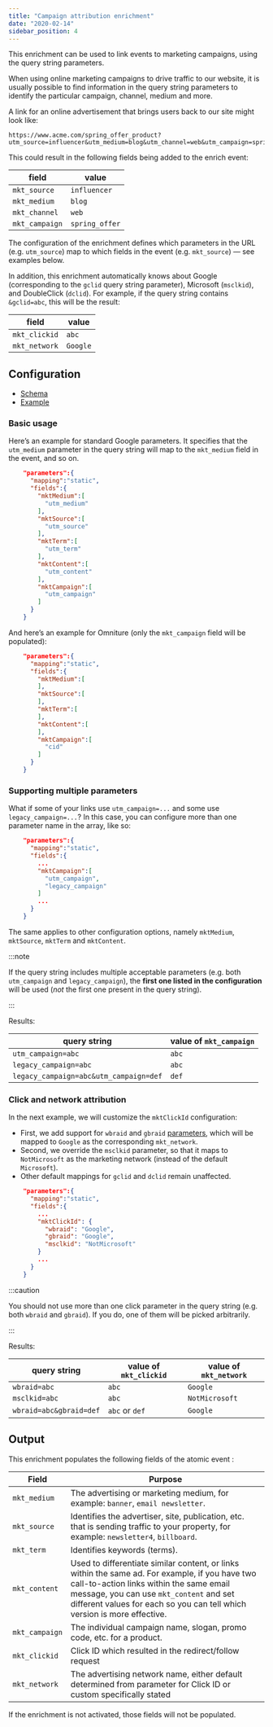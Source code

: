 ```yaml
---
title: "Campaign attribution enrichment"
date: "2020-02-14"
sidebar_position: 4
---
```


This enrichment can be used to link events to marketing campaigns, using the query string parameters.

When using online marketing campaigns to drive traffic to our website, it is usually possible to find information in the query string parameters to identify the particular campaign, channel, medium and more.

A link for an online advertisement that brings users back to our site might look like:

```markup
https://www.acme.com/spring_offer_product?utm_source=influencer&utm_medium=blog&utm_channel=web&utm_campaign=spring_offer
```

This could result in the following fields being added to the enrich event:

| field          | value           |
|----------------|-----------------|
| `mkt_source`   | `influencer`    |
| `mkt_medium`   | `blog`          |
| `mkt_channel`  | `web`           |
| `mkt_campaign` | `spring_offer`  |

The configuration of the enrichment defines which parameters in the URL (e.g. `utm_source`) map to which fields in the event (e.g. `mkt_source`) — see examples below.

In addition, this enrichment automatically knows about Google (corresponding to the `gclid` query string parameter), Microsoft (`msclkid`), and DoubleClick (`dclid`). For example, if the query string contains `&gclid=abc`, this will be the result:

| field         | value           |
|---------------|-----------------|
| `mkt_clickid` | `abc`           |
| `mkt_network` | `Google`        |

## Configuration

- [Schema](https://github.com/snowplow/iglu-central/blob/master/schemas/com.snowplowanalytics.snowplow/campaign_attribution/jsonschema/1-0-1)
- [Example](https://github.com/snowplow/enrich/blob/master/config/enrichments/campaign_attribution.json)

### Basic usage

Here’s an example for standard Google parameters. It specifies that the `utm_medium` parameter in the query string will map to the `mkt_medium` field in the event, and so on.

```json
    "parameters":{
      "mapping":"static",
      "fields":{
        "mktMedium":[
          "utm_medium"
        ],
        "mktSource":[
          "utm_source"
        ],
        "mktTerm":[
          "utm_term"
        ],
        "mktContent":[
          "utm_content"
        ],
        "mktCampaign":[
          "utm_campaign"
        ]
      }
    }
```

And here’s an example for Omniture (only the `mkt_campaign` field will be populated):

```json
    "parameters":{
      "mapping":"static",
      "fields":{
        "mktMedium":[
        ],
        "mktSource":[
        ],
        "mktTerm":[
        ],
        "mktContent":[
        ],
        "mktCampaign":[
          "cid"
        ]
      }
    }
```

### Supporting multiple parameters

What if some of your links use `utm_campaign=...` and some use `legacy_campaign=...`?
In this case, you can configure more than one parameter name in the array, like so:

```json
    "parameters":{
      "mapping":"static",
      "fields":{
        ...
        "mktCampaign":[
          "utm_campaign",
          "legacy_campaign"
        ]
        ...
      }
    }
```

The same applies to other configuration options, namely `mktMedium`, `mktSource`, `mktTerm` and `mktContent`.

:::note

If the query string includes multiple acceptable parameters (e.g. both `utm_campaign` and `legacy_campaign`), the **first one listed in the configuration** will be used (_not_ the first one present in the query string).

:::

Results:

| query string                           | value of `mkt_campaign` |
|----------------------------------------|-------------------------|
| `utm_campaign=abc`                     | `abc`                   |
| `legacy_campaign=abc`                  | `abc`                   |
| `legacy_campaign=abc&utm_campaign=def` | `def`                   |

### Click and network attribution

In the next example, we will customize the `mktClickId` configuration:
* First, we add support for `wbraid` and `gbraid` [parameters](https://developers.google.com/google-ads/api/docs/conversions/upload-clicks?hl=en), which will be mapped to `Google` as the corresponding `mkt_network`.
* Second, we override the `msclkid` parameter, so that it maps to `NotMicrosoft` as the marketing network (instead of the default `Microsoft`).
* Other default mappings for `gclid` and `dclid` remain unaffected.

```json
    "parameters":{
      "mapping":"static",
      "fields":{
        ...
        "mktClickId": {
          "wbraid": "Google",
          "gbraid": "Google",
          "msclkid": "NotMicrosoft"
        }
        ...
      }
    }
```

:::caution

You should not use more than one click parameter in the query string (e.g. both `wbraid` and `gbraid`). If you do, one of them will be picked arbitrarily.

:::

Results:

| query string            | value of `mkt_clickid` | value of `mkt_network` |
|-------------------------|------------------------|------------------------|
| `wbraid=abc`            | `abc`                  | `Google`               |
| `msclkid=abc`           | `abc`                  | `NotMicrosoft`         |
| `wbraid=abc&gbraid=def` | `abc` or `def`         | `Google`               |

## Output

This enrichment populates the following fields of the atomic event :

| Field          | Purpose                                                                                                                                                                                                                                                           |
|----------------|-------------------------------------------------------------------------------------------------------------------------------------------------------------------------------------------------------------------------------------------------------------------|
| `mkt_medium`   | The advertising or marketing medium, for example: `banner`, `email newsletter`.                                                                                                                                                                                   |
| `mkt_source`   | Identifies the advertiser, site, publication, etc. that is sending traffic to your property, for example: `newsletter4`, `billboard`.                                                                                                                             |
| `mkt_term`     | Identifies keywords (terms).                                                                                                                                                                                                                                      |
| `mkt_content`  | Used to differentiate similar content, or links within the same ad. For example, if you have two call-to-action links within the same email message, you can use `mkt_content` and set different values for each so you can tell which version is more effective. |
| `mkt_campaign` | The individual campaign name, slogan, promo code, etc. for a product.                                                                                                                                                                                             |
| `mkt_clickid`  | Click ID which resulted in the redirect/follow request                                                                                                                                                                                                            |
| `mkt_network`  | The advertising network name, either default determined from parameter for Click ID or custom specifically stated                                                                                                                                                 |

If the enrichment is not activated, those fields will not be populated.
